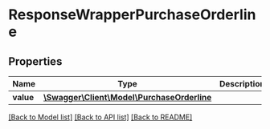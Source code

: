 # ResponseWrapperPurchaseOrderline

## Properties
Name | Type | Description | Notes
------------ | ------------- | ------------- | -------------
**value** | [**\Swagger\Client\Model\PurchaseOrderline**](PurchaseOrderline.md) |  | [optional] 

[[Back to Model list]](../../README.md#documentation-for-models) [[Back to API list]](../../README.md#documentation-for-api-endpoints) [[Back to README]](../../README.md)

